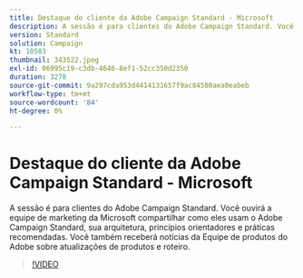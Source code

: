 ```yaml
---
title: Destaque do cliente da Adobe Campaign Standard - Microsoft
description: A sessão é para clientes do Adobe Campaign Standard. Você ouvirá a equipe de marketing da Microsoft compartilhar como eles usam o Adobe Campaign Standard.
version: Standard
solution: Campaign
kt: 10503
thumbnail: 343522.jpeg
exl-id: 06995c19-c3db-4646-8ef1-52cc350d2350
duration: 3278
source-git-commit: 9a297cda953d4414131657f9ac84580aea0eabeb
workflow-type: tm+mt
source-wordcount: '84'
ht-degree: 0%

---
```


# Destaque do cliente da Adobe Campaign Standard - Microsoft

A sessão é para clientes do Adobe Campaign Standard. Você ouvirá a equipe de marketing da Microsoft compartilhar como eles usam o Adobe Campaign Standard, sua arquitetura, princípios orientadores e práticas recomendadas. Você também receberá notícias da Equipe de produtos do Adobe sobre atualizações de produtos e roteiro.

>[!VIDEO](https://video.tv.adobe.com/v/343522/?quality=12&learn=on)
